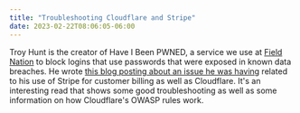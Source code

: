 ```yaml
---
title: "Troubleshooting Cloudflare and Stripe"
date: 2023-02-22T08:06:05-06:00
---
```


Troy Hunt is the creator of Have I Been PWNED, a service we use at [Field Nation](https://fieldnation.com/) to block logins that use passwords that were exposed in known data breaches. He wrote [this blog posting about an issue he was having](https://www.troyhunt.com/down-the-cloudflare-stripe-owasp-rabbit-hole-a-tale-of-6-rabbits-deep/) related to his use of Stripe for customer billing as well as Cloudflare. It's an interesting read that shows some good troubleshooting as well as some information on how Cloudflare's OWASP rules work.